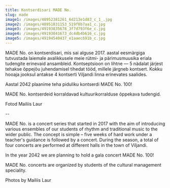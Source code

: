 ```yaml
---
title: Kontserdisari MADE No.
slug: made
image1: /images/48952381261_6d213e1d83_c_1_.jpg
image2: /images/48951831153_519f8b7aa1_c.jpg
image3: /images/49193835678_3f7d793f6e_c.jpg
image4: /images/49193841673_dc4db4b616_c.jpg
image5: /images/49194540437_e1aaec691b_c.jpg
---
```

MADE No. on kontserdisari, mis sai alguse 2017. aastal eesmärgiga tutvustada laiemale avalikkusele meie rütmi- ja pärimusmuusika eriala tudengite erinevaid ansambleid. Kontseptsioon on lihtne — 5 nädalat järjest tehakse õppejõu juhendamisel tihedat tööd, millele järgneb kontsert. Kokku hooaja jooksul antakse 4 kontserti Viljandi linna erinevates saalides. 

Aastal 2042 plaanime teha piduliku kontserdi MADE No. 100!

MADE No. kontserdeid korraldavad kultuurikorralduse õppekava tudengid.

Fotod Mailiis Laur

\--

MADE No. is a concert series that started in 2017 with the aim of introducing various ensembles of our students of rhythm and traditional music to the wider public. The concept is simple – five weeks of hard work under a teacher's guidance is followed by a concert. During the season, a total of four concerts are performed at different halls in the town of Viljandi. 

In the year 2042 we are planning to hold a gala concert MADE No. 100!

MADE No. concerts are organized by students of the cultural management speciality.

Photos by Mailiis Laur
